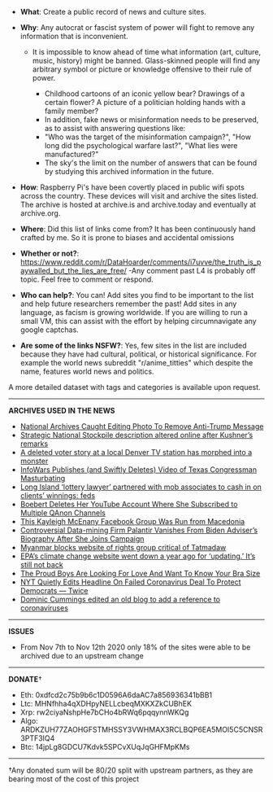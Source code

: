  - **What**: Create a public record of news and culture sites.

 - **Why**: Any autocrat or fascist system of power will fight to remove any information that is inconvenient.

   - It is impossible to know ahead of time what information (art, culture, music, history) might be banned. Glass-skinned people will find any arbitrary symbol or picture or knowledge offensive to their rule of power.
	   
     - Childhood cartoons of an iconic yellow bear? Drawings of a certain flower? A picture of a politician holding hands with a family member?
     - In addition, fake news or misinformation needs to be preserved, as to assist with answering questions like: 
     - "Who was the target of the misinformation campaign?", "How long did the psychological warfare last?", "What lies were manufactured?"
     - The sky's the limit on the number of answers that can be found by studying this archived information in the future.

 - **How**: Raspberry Pi's have been covertly placed in public wifi spots across the country. 
           These devices will visit and archive the sites listed.
           The archive is hosted at archive.is and archive.today and eventually at archive.org.
	   
 - **Where**: Did this list of links come from? It has been continuously hand crafted by me. So it is prone to biases and accidental omissions

 - **Whether or not?**: https://www.reddit.com/r/DataHoarder/comments/i7uvve/the_truth_is_paywalled_but_the_lies_are_free/
                            -Any comment past L4 is probably off topic. Feel free to comment or respond.

 - **Who can help?**: You can! Add sites you find to be important to the list and help future researchers remember the past! Add sites in any language, as facism is growing worldwide. If you are willing to run a small VM, this can assist with the effort by helping circumnavigate any google captchas.	
			   
 - **Are some of the links NSFW?**: Yes, few sites in the list are included because they have had cultural, political, or historical significance. For example the world news subreddit "r/anime_titties" which despite the name, features world news and politics.

A more detailed dataset with tags and categories is available upon request.

___
**ARCHIVES USED IN THE NEWS**
 - [National Archives Caught Editing Photo To Remove Anti-Trump Message](https://archive.vn/lRt2J)
 - [Strategic National Stockpile description altered online after Kushner’s remarks](https://archive.vn/pMk7Z)
 - [A deleted voter story at a local Denver TV station has morphed into a monster](https://archive.vn/cekOk)
 - [InfoWars Publishes (and Swiftly Deletes) Video of Texas Congressman Masturbating](https://archive.vn/mmdQU)
 - [Long Island ‘lottery lawyer’ partnered with mob associates to cash in on clients’ winnings: feds](https://archive.vn/4sJoo)
 - [Boebert Deletes Her YouTube Account Where She Subscribed to Multiple QAnon Channels](https://archive.vn/CtQbV)
 - [This Kayleigh McEnany Facebook Group Was Run from Macedonia](https://archive.vn/WqTcJ)
 - [Controversial Data-mining Firm Palantir Vanishes From Biden Adviser’s Biography After She Joins Campaign](https://archive.vn/I0Ujb)
 - [Myanmar blocks website of rights group critical of Tatmadaw](https://archive.vn/HFnMi)
 - [EPA’s climate change website went down a year ago for ‘updating.’ It’s still not back](https://archive.vn/1zzSJ)
 - [The Proud Boys Are Looking For Love And Want To Know Your Bra Size](https://archive.vn/IGhjT)
 - [NYT Quietly Edits Headline On Failed Coronavirus Deal To Protect Democrats — Twice](https://dailycaller.com/2020/03/23/nyt-edits-headline-coronavirus/)
 - [Dominic Cummings edited an old blog to add a reference to coronaviruses](https://archive.vn/9ddQM)


___
**ISSUES**
  - From Nov 7th to Nov 12th 2020 only 18% of the sites were able to be archived due to an upstream change
  
  
___
**DONATE**†
  - Eth:  0xdfcd2c75b9b6c1D0596A6daAC7a856936341bBB1
  - Ltc:  MHNfhha4qXDHpyNELLcbeqMXKXZkCUBhEK
  - Xrp:  rw2ciyaNshpHe7bCHo4bRWq6pqqynnWKQg
  - Algo: ARDKZUH77ZAOHGFSTMHSSY3VWHMAX3RCLBQP6EA5MOI5C5CNSR3PTF3IQ4
  - Btc: 14jpLg8GDCU7Kdvk5SPCvXUqJqGHFMpKMs
___
  †Any donated sum will be 80/20 split with upstream partners, as they are bearing most of the cost of this project
